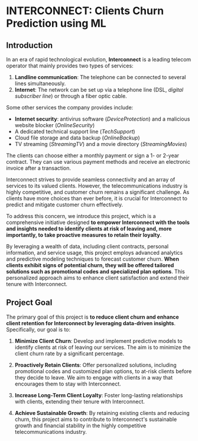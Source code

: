 # INTERCONNECT: Clients Churn Prediction using ML

## Introduction

In an era of rapid technological evolution, **Interconnect** is a leading telecom operator that mainly provides two types of services:

1. **Landline communication**: The telephone can be connected to several lines simultaneously.
2. **Internet**: The network can be set up via a telephone line (DSL, _digital subscriber line_) or through a fiber optic cable.

Some other services the company provides include:

- **Internet security**: antivirus software (_DeviceProtection_) and a malicious website blocker (_OnlineSecurity_)
- A dedicated technical support line (_TechSupport_)
- Cloud file storage and data backup (_OnlineBackup_)
- TV streaming (_StreamingTV_) and a movie directory (_StreamingMovies_)

The clients can choose either a monthly payment or sign a 1- or 2-year contract. They can use various payment methods and receive an electronic invoice after a transaction.

Interconnect strives to provide seamless connectivity and an array of services to its valued clients. However, the telecommunications industry is highly competitive, and customer churn remains a significant challenge. As clients have more choices than ever before, it is crucial for Interconnect to predict and mitigate customer churn effectively.

To address this concern, we introduce this project, which is a comprehensive initiative designed **to empower Interconnect with the tools and insights needed to identify clients at risk of leaving and, more importantly, to take proactive measures to retain their loyalty**.

By leveraging a wealth of data, including client contracts, personal information, and service usage, this project employs advanced analytics and predictive modeling techniques to forecast customer churn. **When clients exhibit signs of potential churn, they will be offered tailored solutions such as promotional codes and specialized plan options**. This personalized approach aims to enhance client satisfaction and extend their tenure with Interconnect.

## Project Goal

The primary goal of this project is **to reduce client churn and enhance client retention for Interconnect by leveraging data-driven insights**. Specifically, our goal is to:

1. **Minimize Client Churn**: Develop and implement predictive models to identify clients at risk of leaving our services. The aim is to minimize the client churn rate by a significant percentage.

2. **Proactively Retain Clients**: Offer personalized solutions, including promotional codes and customized plan options, to at-risk clients before they decide to leave. We aim to engage with clients in a way that encourages them to stay with Interconnect.

3. **Increase Long-Term Client Loyalty**: Foster long-lasting relationships with clients, extending their tenure with Interconnect.

4. **Achieve Sustainable Growth**: By retaining existing clients and reducing churn, this project aims to contribute to Interconnect's sustainable growth and financial stability in the highly competitive telecommunications industry.
